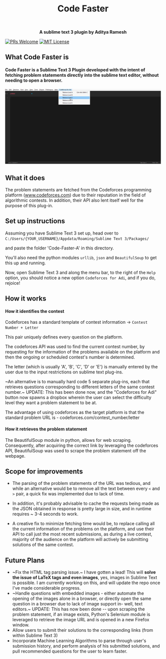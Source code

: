 <h1 align = "center">Code Faster</h1><br />

<p align="center"> 
<b> A sublime text 3 plugin by Aditya Ramesh </b>
</p>

[![PRs Welcome](https://img.shields.io/badge/PRs-welcome-brightgreen.svg)](http://makeapullrequest.com)
[![MIT License](https://img.shields.io/github/license/dawnlabs/carbon.svg)](https://github.com/dawnlabs/carbon/blob/master/LICENSE)

## What Code Faster is
#### Code Faster is a Sublime Text 3 Plugin developed with the intent of fetching problem statements directly into the sublime text editor, without needing to open a browser.

<p align="center"> <img src = "https://github.com/RameshAditya/code-faster/blob/master/sample.gif"> </p>

## What it does
The problem statements are fetched from the Codeforces programming platform (www.codeforces.com) due to their reputation in the field of algorithmic contests. In addition, their API also lent itself well for the purpose of this plug-in.

## Set up instructions
Assuming you have Sublime Text 3 set up, head over to `C:/Users/{YOUR_USERNAME}/Appdata/Roaming/Sublime Text 3/Packages/`

and paste the folder 'Code-Faster-A' in this directory.

You'll also need the python modules `urllib`, `json` and `BeautifulSoup` to get this up and running.

Now, open Sublime Text 3 and along the menu bar, to the right of the `Help` option, you should notice a new option `Codeforces for Adi`, and if you do, rejoice!

## How it works

####  How it identifies the contest
Codeforces has a standard template of contest information -> `Contest Number + Letter`

This pair uniquely defines every question on the platform. 

The codeforces API was used to find the current contest number, by requesting for the information of the problems available on the platform and then the ongoing or scheduled contest's number is determined.

The letter (which is usually 'A', 'B', 'C', 'D' or 'E'} is manually entered by the user due to the input restrictions on sublime text plug-ins.

~An alternative is to manually hard code 5 separate plug-ins, each that retrieves questions corresponding to different letters of the same contest number.~ UPDATE: This has been done now, and the "Codeforces for Adi" button now spawns a dropbox wherein the user can select the difficulty level they want a problem statement to be at.

The advantage of using codeforces as the target platform is that the standard problem URL is - codeforces.com/contest_number/letter

####  How it retrieves the problem statement
The BeautifulSoup module in python, allows for web scraping. Consequently, after acquiring the correct link by leveraging the codeforces API, BeautifulSoup was used to scrape the problem statement off the webpage.

## Scope for improvements
* The parsing of the problem statements of the URL was tedious, and while an alternative would be to remove all the text between every `<` and `>` pair, a quick fix was implemented due to lack of time. 

* In addition, it's probably advisable to cache the requests being made as the JSON obtained in response is pretty large in size, and in runtime requires ~ 3-4 seconds to work.

* A creative fix to minimize fetching time would be, to replace calling all the current information of the problems on the platform, and use their API to call just the most recent submissions, as during a live contest, majority of the audience on the platform will actively be submitting solutions of the same contest.

## Future Plans
* ~Fix the HTML tag parsing issue.~ I have gotten a lead! This will **solve the issue of LaTeX tags and even images**, yes, images in Sublime Text is possible. I am currently working on this, and will update the repo once I've made considerable progress.
* ~Handle questions with embedded images - either automate the opening of the images alone in a browser, or directly open the same question in a browser due to lack of image support in- well, text editors.~ UPDATE: This has now been done -- upon scraping the problem statement, if an image exists, Python's Selenium module is leveraged to retrieve the image URL and is opened in a new Firefox window.
* Allow users to submit their solutions to the corresponding links (from within Sublime Text 3)
* Incorporate Machine Learning Algorithms to parse through user's submission history, and perform analysis of his submitted solutions, and pull recommended questions for the user to learn faster.
